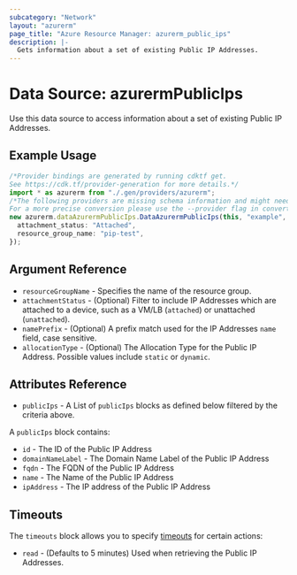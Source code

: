 ```yaml
---
subcategory: "Network"
layout: "azurerm"
page_title: "Azure Resource Manager: azurerm_public_ips"
description: |-
  Gets information about a set of existing Public IP Addresses.
---
```


# Data Source: azurermPublicIps

Use this data source to access information about a set of existing Public IP Addresses.

## Example Usage

```typescript
/*Provider bindings are generated by running cdktf get.
See https://cdk.tf/provider-generation for more details.*/
import * as azurerm from "./.gen/providers/azurerm";
/*The following providers are missing schema information and might need manual adjustments to synthesize correctly: azurerm.
For a more precise conversion please use the --provider flag in convert.*/
new azurerm.dataAzurermPublicIps.DataAzurermPublicIps(this, "example", {
  attachment_status: "Attached",
  resource_group_name: "pip-test",
});

```

## Argument Reference

* `resourceGroupName` - Specifies the name of the resource group.
* `attachmentStatus` - (Optional) Filter to include IP Addresses which are attached to a device, such as a VM/LB (`attached`) or unattached (`unattached`).
* `namePrefix` - (Optional) A prefix match used for the IP Addresses `name` field, case sensitive.
* `allocationType` - (Optional) The Allocation Type for the Public IP Address. Possible values include `static` or `dynamic`.

## Attributes Reference

* `publicIps` - A List of `publicIps` blocks as defined below filtered by the criteria above.

A `publicIps` block contains:

* `id` - The ID of the Public IP Address
* `domainNameLabel` - The Domain Name Label of the Public IP Address
* `fqdn` - The FQDN of the Public IP Address
* `name` - The Name of the Public IP Address
* `ipAddress` - The IP address of the Public IP Address

## Timeouts

The `timeouts` block allows you to specify [timeouts](https://www.terraform.io/language/resources/syntax#operation-timeouts) for certain actions:

* `read` - (Defaults to 5 minutes) Used when retrieving the Public IP Addresses.
